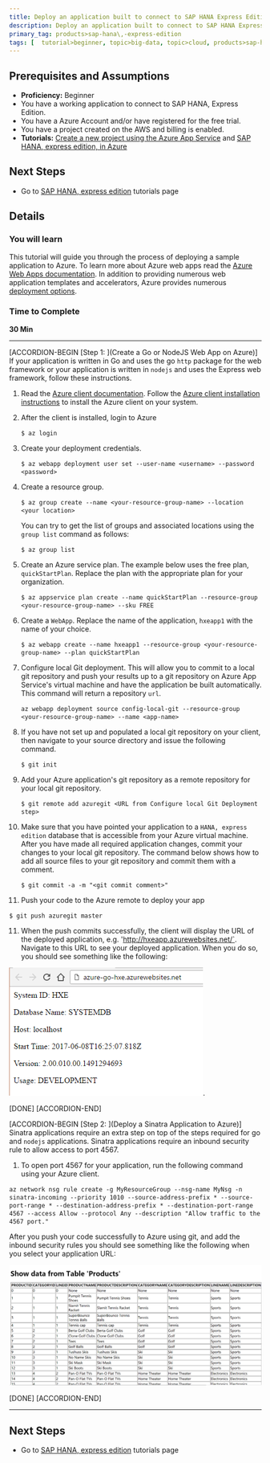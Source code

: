 ```yaml
---
title: Deploy an application built to connect to SAP HANA Express Edition, on Azure App Service.
description: Deploy an application built to connect to SAP HANA Express Edition, on Azure App Service.
primary_tag: products>sap-hana\,-express-edition
tags: [  tutorial>beginner, topic>big-data, topic>cloud, products>sap-hana, products>sap-hana\,-express-edition  ]
---
```


## Prerequisites and Assumptions
 - **Proficiency:** Beginner
 - You have a working application to connect to SAP HANA, Express Edition.
 - You have a Azure Account and/or have registered for the free trial.
 - You have a project created on the AWS and billing is enabled.
 - **Tutorials:**  [Create a new project using the Azure App Service](https://docs.microsoft.com/en-us/azure/app-service-web/app-service-web-overview) and [SAP HANA, express edition, in Azure](https://www.sap.com/developer/tutorials/hxe-azure-open-suse.html)


## Next Steps
 - Go to [SAP HANA, express edition](https://www.sap.com/developer/topics/sap-hana-express.tutorials.html) tutorials page

## Details
### You will learn  
This tutorial will guide you through the process of deploying a sample application to Azure. To learn more about Azure web apps read the [Azure Web Apps documentation](https://docs.microsoft.com/en-us/azure/app-service-web/). In addition to providing numerous web application templates and accelerators, Azure provides numerous [deployment options](https://docs.microsoft.com/en-us/azure/app-service-web/web-sites-deploy).

### Time to Complete
**30 Min**

---

[ACCORDION-BEGIN [Step 1: ](Create a Go or NodeJS Web App on Azure)]
If your application is written in Go and uses the go `http` package for the web framework or your application is written in `nodejs` and uses the Express web framework, follow these instructions. 

1. Read the [Azure client documentation](https://docs.microsoft.com/en-us/cli/azure/overview). Follow the [Azure client installation instructions](https://docs.microsoft.com/en-us/cli/azure/install-azure-cli) to install the Azure client on your system.

2. After the client is installed, login to Azure
   ```
   $ az login
   ```
3. Create your deployment credentials.
   ```
   $ az webapp deployment user set --user-name <username> --password <password>
   ```
4. Create a resource group. 
   ```
   $ az group create --name <your-resource-group-name> --location <your location>
   ```
   You can try to get the list of groups and associated locations using the `group list` command as follows:
   ```
   $ az group list
   ```
5. Create an Azure service plan.
   The example below uses the free plan, `quickStartPlan`. Replace the plan with the appropriate plan for your organization.
   ```
   $ az appservice plan create --name quickStartPlan --resource-group <your-resource-group-name> --sku FREE
   ```  
6. Create a `WebApp`. Replace the name of the application, `hxeapp1` with the name of your choice. 
   ```
   $ az webapp create --name hxeapp1 --resource-group <your-resource-group-name> --plan quickStartPlan
   ```
7. Configure local Git deployment. This will allow you to commit to a local git repository and push your results up to a git repository on Azure App Service's virtual machine and have the application be built automatically. This command will return a repository `url`.
   ```
   az webapp deployment source config-local-git --resource-group <your-resource-group-name> --name <app-name>
   ```

8. If you have not set up and populated a local git repository on your client, then navigate to your source directory and issue the following command. 
   ```
   $ git init
   ```
8. Add your Azure application's git repository as a remote repository for your local git repository. 
   ```
   $ git remote add azuregit <URL from Configure local Git Deployment step>
   ```

9. Make sure that you have pointed your application to a `HANA, express edition` database that is accessible from your Azure virtual machine. After you have made all required application changes, commit your changes to your local git repository. The command below shows how to add all source files to your git repository and commit them with a comment.
   ```
   $ git commit -a -m "<git commit comment>"
   ```
10. Push your code to the Azure remote to deploy your app
   ```
   $ git push azuregit master
   ```
11. When the push commits successfully, the client will display the URL of the deployed application, e.g. 'http://hxeapp.azurewebsites.net/`. Navigate to this URL to see your deployed application. When you do so, you should see something like the following:

![Results in Browser](1.png). 

[DONE]
[ACCORDION-END]

[ACCORDION-BEGIN [Step 2: ](Deploy a Sinatra Application to Azure)]
Sinatra applications require an extra step on top of the steps required for go and `nodejs` applications. Sinatra applications require an inbound security rule to allow access to port 4567.

1. To open port 4567 for your application, run the following command using your Azure client.
```
az network nsg rule create -g MyResourceGroup --nsg-name MyNsg -n sinatra-incoming --priority 1010 --source-address-prefix * --source-port-range * --destination-address-prefix * --destination-port-range 4567 --access Allow --protocol Any --description "Allow traffic to the 4567 port."
```

After you push your code successfully to Azure using git, and add the inbound security rules you should see something like the following when you select your application URL:

![Output of OData service in AZURE](2.png)


[DONE]
[ACCORDION-END]

---

## Next Steps
 - Go to [SAP HANA, express edition](https://www.sap.com/developer/topics/sap-hana-express.tutorials.html) tutorials page
